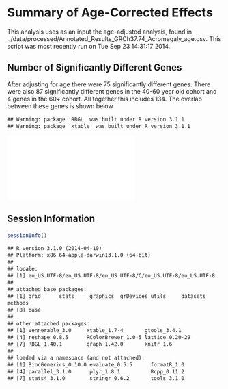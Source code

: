 Summary of Age-Corrected Effects
========================================================



This analysis uses as an input the age-adjusted analysis, found in ../data/processed/Annotated_Results_GRCh37.74_Acromegaly_age.csv.  This script was most recently run on Tue Sep 23 14:31:17 2014.  

Number of Significantly Different Genes
----------------------------------------

After adjusting for age there were 75 significantly different genes.  There were also 87 significantly different genes in the 40-60 year old cohort and 4 genes in the 60+ cohort.  All together this includes 134.  The overlap between these genes is shown below


```
## Warning: package 'RBGL' was built under R version 3.1.1
## Warning: package 'xtable' was built under R version 3.1.1
```

![plot of chunk age-adjusted-venn](figure/age-adjusted-venn.pdf) 

Session Information
-------------------

```r
sessionInfo()
```

```
## R version 3.1.0 (2014-04-10)
## Platform: x86_64-apple-darwin13.1.0 (64-bit)
## 
## locale:
## [1] en_US.UTF-8/en_US.UTF-8/en_US.UTF-8/C/en_US.UTF-8/en_US.UTF-8
## 
## attached base packages:
## [1] grid      stats     graphics  grDevices utils     datasets  methods  
## [8] base     
## 
## other attached packages:
## [1] Vennerable_3.0     xtable_1.7-4       gtools_3.4.1      
## [4] reshape_0.8.5      RColorBrewer_1.0-5 lattice_0.20-29   
## [7] RBGL_1.40.1        graph_1.42.0       knitr_1.6         
## 
## loaded via a namespace (and not attached):
## [1] BiocGenerics_0.10.0 evaluate_0.5.5      formatR_1.0        
## [4] parallel_3.1.0      plyr_1.8.1          Rcpp_0.11.2        
## [7] stats4_3.1.0        stringr_0.6.2       tools_3.1.0
```

